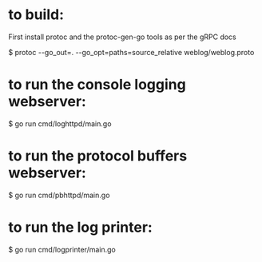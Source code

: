 

# to build:

First install protoc and the protoc-gen-go tools as per the gRPC docs

$ protoc --go_out=. --go_opt=paths=source_relative weblog/weblog.proto

# to run the console logging webserver:

$ go run cmd/loghttpd/main.go

# to run the protocol buffers webserver:

$ go run cmd/pbhttpd/main.go

# to run the log printer:

$ go run cmd/logprinter/main.go
